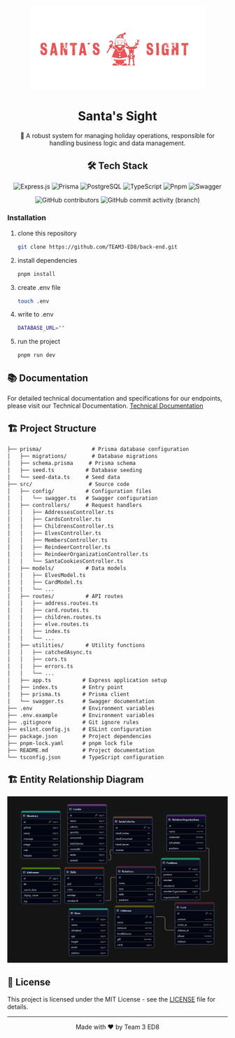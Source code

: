 <div align="center">
 <img src="public/sslogo.webp" alt="Santa's Sight Logo" width="400"/>
  
  # Santa's Sight

  🎄 A robust system for managing holiday operations, responsible for handling business logic and data management.
<br>

## 🛠 Tech Stack

![Express.js](https://img.shields.io/badge/express.js-%23404d59.svg?style=for-the-badge&logo=express&logoColor=%2361DAFB)
![Prisma](https://img.shields.io/badge/Prisma-3982CE?style=for-the-badge&logo=Prisma&logoColor=white)
![PostgreSQL](https://img.shields.io/badge/PostgreSQL-316192?style=for-the-badge&logo=postgresql&logoColor=white)
![TypeScript](https://img.shields.io/badge/typescript-%23007ACC.svg?style=for-the-badge&logo=typescript&logoColor=white)
![Pnpm](https://img.shields.io/badge/pnpm-yellow?style=for-the-badge&logo=pnpm&logoColor=white)
![Swagger](https://img.shields.io/badge/Swagger-85EA2D?style=for-the-badge&logo=Swagger&logoColor=white)

![GitHub contributors](https://img.shields.io/github/contributors/kacubillos/devathon-backend)
![GitHub commit activity (branch)](https://img.shields.io/github/commit-activity/w/kacubillos/devathon-backend/develop)

</div>


### Installation
1. clone this repository

   ```sh
   git clone https://github.com/TEAM3-ED8/back-end.git
   ```

2. install dependencies

   ```bash
   pnpm install
   ```

3. create .env file

   ```bash
   touch .env
   ```

4. write to .env

   ```bash
   DATABASE_URL=""
   ```

5. run the project
   ```bash
   pnpm run dev
   ```

## 📚 Documentation
For detailed technical documentation and specifications for our endpoints, please visit our Technical Documentation. [Technical Documentation](https://back-end-production-cb12.up.railway.app/api-docs/)

## 🏗 Project Structure

```
├── prisma/                # Prisma database configuration
│   ├── migrations/        # Database migrations
│   ├── schema.prisma     # Prisma schema
│   ├── seed.ts          # Database seeding
│   └── seed-data.ts     # Seed data
├── src/                  # Source code
│   ├── config/          # Configuration files
│   │   └── swagger.ts   # Swagger configuration
│   ├── controllers/     # Request handlers
│   │   ├── AddressesController.ts
│   │   ├── CardsController.ts
│   │   ├── ChildrensController.ts
│   │   ├── ElvesController.ts
│   │   ├── MembersController.ts
│   │   ├── ReindeerController.ts
│   │   ├── ReindeerOrganizationController.ts
│   │   └── SantaCookiesController.ts
│   ├── models/          # Data models
│   │   ├── ElvesModel.ts
│   │   ├── CardModel.ts
│   │   └── ...
│   ├── routes/          # API routes
│   │   ├── address.routes.ts
│   │   ├── card.routes.ts
│   │   ├── children.routes.ts
│   │   ├── elve.routes.ts
│   │   ├── index.ts
│   │   └── ...
│   ├── utilities/       # Utility functions
│   │   ├── catchedAsync.ts
│   │   ├── cors.ts
│   │   ├── errors.ts
│   │   └── ...
│   ├── app.ts          # Express application setup
│   ├── index.ts        # Entry point
│   ├── prisma.ts       # Prisma client
│   └── swagger.ts      # Swagger documentation 
├── .env                # Environment variables
├── .env.example        # Environment variables 
├── .gitignore          # Git ignore rules
├── eslint.config.js    # ESLint configuration  
├── package.json        # Project dependencies
├── pnpm-lock.yaml      # pnpm lock file
├── README.md           # Project documentation
└── tsconfig.json       # TypeScript configuration
```


## 🏗 Entity Relationship Diagram

![Entity Relationship Diagram](public/Diagram.png)

## 📜 License

This project is licensed under the MIT License - see the [LICENSE](LICENSE) file for details.


---

<div align="center">
  Made with ❤️ by Team 3 ED8
</div>
